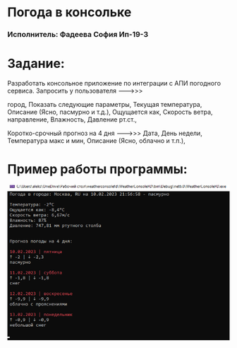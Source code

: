 <h1>Погода в консольке<a href="https://daniilshat.ru/" target="_blank"></a> 
</h1>
<h3>Исполнитель: Фадеева София Ип-19-3</h3>

# Задание:
Разработать консольное приложение по интеграции с АПИ погодного сервиса.
Запросить у пользователя --->>>

город,
Показать следующие параметры,
Текущая температура,
Описание (Ясно, пасмурно и т.д.),
Ощущается как,
Скорость ветра, направление,
Влажность,
Давление рт.ст., 

Коротко-срочный прогноз на 4 дня --->>>
Дата,
День недели,
Температура макс и мин,
Описание (Ясно, облачно и т.п.),

# Пример работы программы:
![Image alt](https://github.com/SoFadArt/weatherConsoleYey/blob/main/img/1.jpg)
